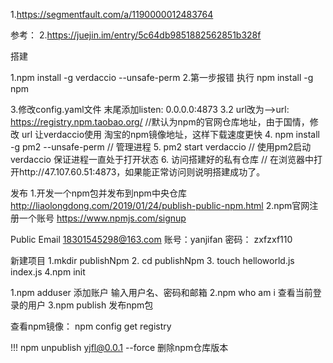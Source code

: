 1.https://segmentfault.com/a/1190000012483764


参考：
2.https://juejin.im/entry/5c64db9851882562851b328f


搭建

1.npm install -g verdaccio --unsafe-perm
2.第一步报错 执行 npm install -g npm

3.修改config.yaml文件   末尾添加listen: 0.0.0.0:4873  3.2 url改为-->url: https://registry.npm.taobao.org/  //默认为npm的官网仓库地址，由于国情，修改 url 让verdaccio使用 淘宝的npm镜像地址，这样下载速度更快
4. npm install -g pm2 --unsafe-perm   // 管理进程
5. pm2 start verdaccio // 使用pm2启动verdaccio 保证进程一直处于打开状态
6. 访问搭建好的私有仓库   // 在浏览器中打开http://47.107.60.51:4873，如果能正常访问则说明搭建成功了。

发布
1.开发一个npm包并发布到npm中央仓库 http://liaolongdong.com/2019/01/24/publish-public-npm.html
2.npm官网注册一个账号 https://www.npmjs.com/signup


Public Email 18301545298@163.com
账号：yanjifan
密码： zxfzxf110

新建项目
1.mkdir publishNpm
2. cd publishNpm 
3. touch helloworld.js index.js
4.npm init 
	
1.npm adduser 添加账户 输入用户名、密码和邮箱
2.npm who am i  查看当前登录的用户
3.npm publish 发布npm包

查看npm镜像：
npm config get registry

!!!
npm unpublish yjfl@0.0.1 --force  删除npm仓库版本




